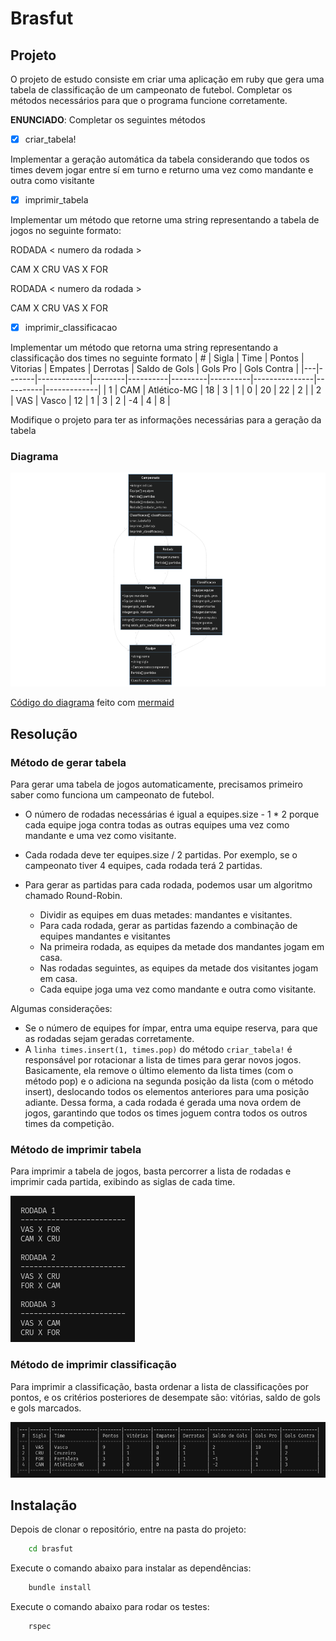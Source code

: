 # Brasfut

## Projeto

O projeto de estudo consiste em criar uma aplicação em ruby que gera uma tabela de classificação de um campeonato de futebol. Completar os métodos necessários para que o programa funcione corretamente.

**ENUNCIADO**: Completar os seguintes métodos

- [x] criar_tabela!

Implementar a geração automática da tabela
considerando que todos os times devem
jogar entre sí em turno e returno
uma vez como mandante e outra como visitante

- [x] imprimir_tabela

Implementar um método que retorne uma string
representando a tabela de jogos no seguinte formato:

RODADA < numero da rodada >

CAM X CRU
VAS X FOR

RODADA < numero da rodada >

CAM X CRU
VAS X FOR

- [x] imprimir_classificacao

Implementar um método que retorna uma string
representando a classificação dos times no seguinte formato
| # | Sigla | Time | Pontos | Vitorias | Empates | Derrotas | Saldo de Gols | Gols Pro | Gols Contra |
|---|-------|-------------|--------|----------|---------|----------|---------------|----------|-------------|
| 1 | CAM | Atlético-MG | 18 | 3 | 1 | 0 | 20 | 22 | 2 |
| 2 | VAS | Vasco | 12 | 1 | 3 | 2 | -4 | 4 | 8 |

Modifique o projeto para ter as informações necessárias para a geração da tabela

### Diagrama

![Diagrama](./.gitlab/diagram.png)

[Código do diagrama](./.gitlab/diagram.txt) feito com [mermaid](https://mermaid.live/)

## Resolução

### Método de gerar tabela

Para gerar uma tabela de jogos automaticamente, precisamos primeiro saber como funciona um campeonato de futebol.

- O número de rodadas necessárias é igual a equipes.size - 1 \* 2 porque cada equipe joga contra todas as outras equipes uma vez como mandante e uma vez como visitante.

- Cada rodada deve ter equipes.size / 2 partidas. Por exemplo, se o campeonato tiver 4 equipes, cada rodada terá 2 partidas.

- Para gerar as partidas para cada rodada, podemos usar um algoritmo chamado Round-Robin.

  - Dividir as equipes em duas metades: mandantes e visitantes.
  - Para cada rodada, gerar as partidas fazendo a combinação de equipes mandantes e visitantes
  - Na primeira rodada, as equipes da metade dos mandantes jogam em casa.
  - Nas rodadas seguintes, as equipes da metade dos visitantes jogam em casa.
  - Cada equipe joga uma vez como mandante e outra como visitante.

Algumas considerações:

- Se o número de equipes for ímpar, entra uma equipe reserva, para que as rodadas sejam geradas corretamente.
- A `linha times.insert(1, times.pop)` do método `criar_tabela!` é responsável por rotacionar a lista de times para gerar novos jogos. Basicamente, ela remove o último elemento da lista times (com o método pop) e o adiciona na segunda posição da lista (com o método insert), deslocando todos os elementos anteriores para uma posição adiante. Dessa forma, a cada rodada é gerada uma nova ordem de jogos, garantindo que todos os times joguem contra todos os outros times da competição.

### Método de imprimir tabela

Para imprimir a tabela de jogos, basta percorrer a lista de rodadas e imprimir cada partida, exibindo as siglas de cada time.

![Tabela de classificação](./.gitlab/tabela-01.png)

### Método de imprimir classificação

Para imprimir a classificação, basta ordenar a lista de classificações por pontos, e os critérios posteriores de desempate são: vitórias, saldo de gols e gols marcados.

![Tabela de classificação](./.gitlab/tabela-02.png)

## Instalação

Depois de clonar o repositório, entre na pasta do projeto:

```bash
    cd brasfut
```

Execute o comando abaixo para instalar as dependências:

```bash
    bundle install
```

Execute o comando abaixo para rodar os testes:

```bash
    rspec
```
